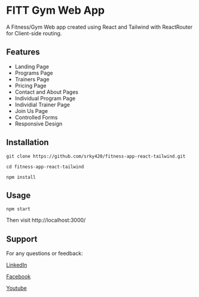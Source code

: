 # FITT Gym Web App

A Fitness/Gym Web app created using React and Tailwind with ReactRouter for Client-side routing.

## Features

- Landing Page
- Programs Page
- Trainers Page
- Pricing Page
- Contact and About Pages
- Individual Program Page
- Individial Trainer Page
- Join Us Page
- Controlled Forms
- Responsive Design

## Installation

    git clone https://github.com/srky420/fitness-app-react-tailwind.git

    cd fitness-app-react-tailwind

    npm install

## Usage

    npm start

Then visit http://localhost:3000/

## Support

For any questions or feedback:

[LinkedIn](https://www.linkedin.com/in/shahrukh-khan-2b8968242/)

[Facebook](https://www.facebook.com/profile.php?id=100082964377668&mibextid=ZbWKwL)

[Youtube](https://youtube.com/@srkydev5727?si=DXxxpW-AAnEOUCOr)

